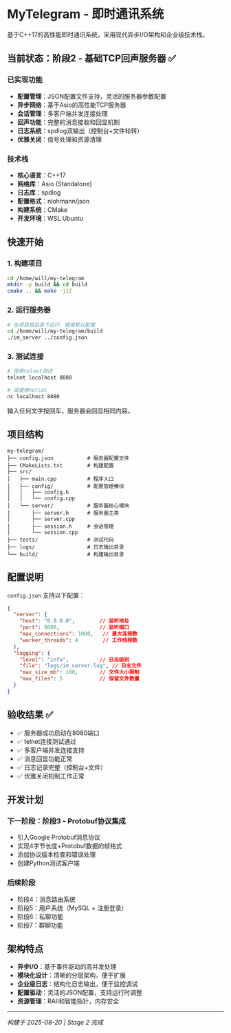 # MyTelegram - 即时通讯系统

基于C++17的高性能即时通讯系统，采用现代异步I/O架构和企业级技术栈。

## 当前状态：阶段2 - 基础TCP回声服务器 ✅

### 已实现功能
- **配置管理**：JSON配置文件支持，灵活的服务器参数配置
- **异步网络**：基于Asio的高性能TCP服务器
- **会话管理**：多客户端并发连接处理
- **回声功能**：完整的消息接收和回显机制
- **日志系统**：spdlog双输出（控制台+文件轮转）
- **优雅关闭**：信号处理和资源清理

### 技术栈
- **核心语言**：C++17
- **网络库**：Asio (Standalone)
- **日志库**：spdlog
- **配置格式**：nlohmann/json
- **构建系统**：CMake
- **开发环境**：WSL Ubuntu

## 快速开始

### 1. 构建项目
```bash
cd /home/will/my-telegram
mkdir -p build && cd build
cmake .. && make -j12
```

### 2. 运行服务器
```bash
# 在项目根目录下运行，使用默认配置
cd /home/will/my-telegram/build
./im_server ../config.json
```

### 3. 测试连接
```bash
# 使用telnet测试
telnet localhost 8080

# 或使用netcat
nc localhost 8080
```

输入任何文字按回车，服务器会回显相同内容。

## 项目结构
```
my-telegram/
├── config.json           # 服务器配置文件
├── CMakeLists.txt        # 构建配置
├── src/
│   ├── main.cpp          # 程序入口
│   ├── config/           # 配置管理模块
│   │   ├── config.h
│   │   └── config.cpp
│   └── server/           # 服务器核心模块
│       ├── server.h      # 服务器主类
│       ├── server.cpp
│       ├── session.h     # 会话管理
│       └── session.cpp
├── tests/                # 测试代码
├── logs/                 # 日志输出目录
└── build/                # 构建输出目录
```

## 配置说明
`config.json` 支持以下配置：
```json
{
  "server": {
    "host": "0.0.0.0",        // 监听地址
    "port": 8080,             // 监听端口
    "max_connections": 1000,   // 最大连接数
    "worker_threads": 4        // 工作线程数
  },
  "logging": {
    "level": "info",          // 日志级别
    "file": "logs/im_server.log", // 日志文件
    "max_size_mb": 100,       // 文件大小限制
    "max_files": 5            // 保留文件数量
  }
}
```

## 验收结果 ✅
- ✅ 服务器成功启动在8080端口
- ✅ telnet连接测试通过
- ✅ 多客户端并发连接支持
- ✅ 消息回显功能正常
- ✅ 日志记录完整（控制台+文件）
- ✅ 优雅关闭机制工作正常

## 开发计划

### 下一阶段：阶段3 - Protobuf协议集成
- 引入Google Protobuf消息协议
- 实现4字节长度+Protobuf数据的帧格式
- 添加协议版本检查和错误处理
- 创建Python测试客户端

### 后续阶段
- 阶段4：消息路由系统
- 阶段5：用户系统（MySQL + 注册登录）
- 阶段6：私聊功能
- 阶段7：群聊功能

## 架构特点
- **异步I/O**：基于事件驱动的高并发处理
- **模块化设计**：清晰的分层架构，便于扩展
- **企业级日志**：结构化日志输出，便于监控调试
- **配置驱动**：灵活的JSON配置，支持运行时调整
- **资源管理**：RAII和智能指针，内存安全

---
*构建于 2025-08-20 | Stage 2 完成*